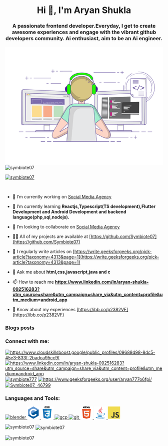 <h1 align="center">Hi 👋, I'm Aryan Shukla</h1>
<h3 align="center">A passionate frontend developer.Everyday, I get to create awesome experiences and engage with the vibrant github developers community. Ai enthusiast, aim to be an Ai engineer.</h3>
<p><img align="right" src="https://raw.githubusercontent.com/devSouvik/devSouvik/master/gif3.gif" alt="symbiote07" /></p>

<p align="left"> <img src="https://komarev.com/ghpvc/?username=symbiote07&label=Profile%20views&color=0e75b6&style=flat" alt="symbiote07" /> </p>

<p align="left"> <a href="https://github.com/ryo-ma/github-profile-trophy"><img src="https://github-profile-trophy.vercel.app/?username=symbiote07" alt="symbiote07" /></a> </p>

<p align="left"> <a href="https://twitter.com/" target="blank"><img src="https://img.shields.io/twitter/follow/?logo=twitter&style=for-the-badge" alt="" /></a> </p>

- 🔭 I’m currently working on [Social Media Agency](https://github.com/Symbiote07/SOCIAL-MEDIA-AGENCY-)

- 🌱 I’m currently learning **Reactjs,Typescript(TS development),Flutter Development and Android Development and backend language(php,sql,nodejs).**

- 👯 I’m looking to collaborate on [Social Media Agency](https://github.com/Symbiote07/SOCIAL-MEDIA-AGENCY-)

- 👨‍💻 All of my projects are available at [https://github.com/Symbiote07](https://github.com/Symbiote07)

- 📝 I regularly write articles on [https://write.geeksforgeeks.org/pick-article?taxonomy=4313&page=1](https://write.geeksforgeeks.org/pick-article?taxonomy=4313&page=1)

- 💬 Ask me about **html,css,javascript,java and c**

- 📫 How to reach me **https://www.linkedin.com/in/aryan-shukla-092516283?utm_source=share&utm_campaign=share_via&utm_content=profile&utm_medium=android_app**

- 📄 Know about my experiences [https://ibb.co/p2382VF](https://ibb.co/p2382VF)

### Blogs posts
<!-- BLOG-POST-LIST:START -->
<!-- BLOG-POST-LIST:END -->

<h3 align="left">Connect with me:</h3>
<p align="left">
<a href="https://dev.to/https://www.cloudskillsboost.google/public_profiles/09688d98-8dc5-45e3-833f-2badca95cc9f" target="blank"><img align="center" src="https://raw.githubusercontent.com/rahuldkjain/github-profile-readme-generator/master/src/images/icons/Social/devto.svg" alt="https://www.cloudskillsboost.google/public_profiles/09688d98-8dc5-45e3-833f-2badca95cc9f" height="30" width="40" /></a>
<a href="https://linkedin.com/in/https://www.linkedin.com/in/aryan-shukla-092516283?utm_source=share&utm_campaign=share_via&utm_content=profile&utm_medium=android_app" target="blank"><img align="center" src="https://raw.githubusercontent.com/rahuldkjain/github-profile-readme-generator/master/src/images/icons/Social/linked-in-alt.svg" alt="https://www.linkedin.com/in/aryan-shukla-092516283?utm_source=share&utm_campaign=share_via&utm_content=profile&utm_medium=android_app" height="30" width="40" /></a>
<a href="https://www.leetcode.com/symbiote777" target="blank"><img align="center" src="https://raw.githubusercontent.com/rahuldkjain/github-profile-readme-generator/master/src/images/icons/Social/leet-code.svg" alt="symbiote777" height="30" width="40" /></a>
<a href="https://auth.geeksforgeeks.org/user/https://www.geeksforgeeks.org/user/aryan777o6fpi/" target="blank"><img align="center" src="https://raw.githubusercontent.com/rahuldkjain/github-profile-readme-generator/master/src/images/icons/Social/geeks-for-geeks.svg" alt="https://www.geeksforgeeks.org/user/aryan777o6fpi/" height="30" width="40" /></a>
<a href="https://discord.gg/Symbiote07._46799" target="blank"><img align="center" src="https://raw.githubusercontent.com/rahuldkjain/github-profile-readme-generator/master/src/images/icons/Social/discord.svg" alt="Symbiote07._46799" height="30" width="40" /></a>
</p>

<h3 align="left">Languages and Tools:</h3>
<p align="left"> <a href="https://www.blender.org/" target="_blank" rel="noreferrer"> <img src="https://download.blender.org/branding/community/blender_community_badge_white.svg" alt="blender" width="40" height="40"/> </a> <a href="https://www.cprogramming.com/" target="_blank" rel="noreferrer"> <img src="https://raw.githubusercontent.com/devicons/devicon/master/icons/c/c-original.svg" alt="c" width="40" height="40"/> </a> <a href="https://www.w3schools.com/css/" target="_blank" rel="noreferrer"> <img src="https://raw.githubusercontent.com/devicons/devicon/master/icons/css3/css3-original-wordmark.svg" alt="css3" width="40" height="40"/> </a> <a href="https://cloud.google.com" target="_blank" rel="noreferrer"> <img src="https://www.vectorlogo.zone/logos/google_cloud/google_cloud-icon.svg" alt="gcp" width="40" height="40"/> </a> <a href="https://git-scm.com/" target="_blank" rel="noreferrer"> <img src="https://www.vectorlogo.zone/logos/git-scm/git-scm-icon.svg" alt="git" width="40" height="40"/> </a> <a href="https://www.w3.org/html/" target="_blank" rel="noreferrer"> <img src="https://raw.githubusercontent.com/devicons/devicon/master/icons/html5/html5-original-wordmark.svg" alt="html5" width="40" height="40"/> </a> <a href="https://www.java.com" target="_blank" rel="noreferrer"> <img src="https://raw.githubusercontent.com/devicons/devicon/master/icons/java/java-original.svg" alt="java" width="40" height="40"/> </a> <a href="https://developer.mozilla.org/en-US/docs/Web/JavaScript" target="_blank" rel="noreferrer"> <img src="https://raw.githubusercontent.com/devicons/devicon/master/icons/javascript/javascript-original.svg" alt="javascript" width="40" height="40"/> </a> </p>

<p><img align="left" src="https://github-readme-stats.vercel.app/api/top-langs?username=symbiote07&show_icons=true&locale=en&layout=compact" alt="symbiote07" /></p>

<p>&nbsp;<img align="center" src="https://github-readme-stats.vercel.app/api?username=symbiote07&show_icons=true&locale=en" alt="symbiote07" /></p>

<p><img align="center" src="https://github-readme-streak-stats.herokuapp.com/?user=symbiote07&" alt="symbiote07" /></p>
